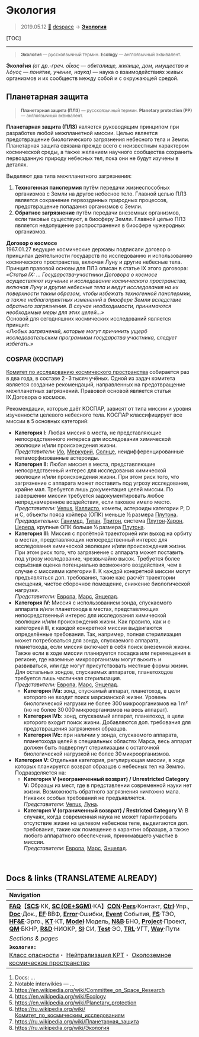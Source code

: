 # Экология
> 2019.05.12 [🚀](../index/index.md) [despace](index.md) → **[Экология](ecology.md)**

[TOC]

---

> <small>**Экология** — русскоязычный термин. **Ecology** — англоязычный эквивалент.</small>

**Эколо́гия** *(от др.-греч. οἶκος — обиталище, жилище, дом, имущество и λόγος — понятие, учение, наука)* — наука о взаимодействиях живых организмов и их сообществ между собой и с окружающей средой.



## Планетарная защита
> <small>**Планетарная защита (ПЛЗ)** — русскоязычный термин. **Planetary protection (PP)** — англоязычный эквивалент.</small>

**Планетарная защита (ПЛЗ)** является руководящим принципом при разработке любой межпланетной миссии. Целью является предотвращение биологического загрязнения небесного тела и Земли. Планетарная защита связана прежде всего с неизвестным характером космической среды, а также желанием научного сообщества сохранить первозданную природу небесных тел, пока они не будут изучены в деталях.

Выделяют два типа межпланетного загрязнения:

   1. **Техногенная панспермия** путём передачи жизнеспособных организмов с Земли на другое небесное тело. Главной целью ПЛЗ является сохранение первозданных природных процессов, предотвращение попадания организмов с Земли.
   1. **Обратное загрязнение** путём передачи внеземных организмов, если таковые существуют, в биосферу Земли. Главной целью ПЛЗ является недопущение распространения в биосфере чужеродных организмов.

**Договор о космосе**  
1967.01.27 ведущие космические державы подписали договор о принципах деятельности государств по исследованию и использованию космического пространства, включая Луну и другие небесные тела. Принцип правовой основы для ПЛЗ описан в статье IX этого договора:  
*«Статья IX: … Государства‑участники Договора о космосе осуществляют изучение и исследование космического пространства, включая Луну и другие небесные тела и ведут исследования на их поверхности таким образом, чтобы избежать техногенной панспермии, а также неблагоприятных изменений в биосфере Земли вследствие обратного загрязнения. В случае необходимости, принимаются необходимые меры для этих целей…»*  
Основой для сегодняшних космических исследований является принцип:  
*«Любых загрязнений, которые могут причинить ущерб исследовательским программам государства участника, следует избегать.»*


### COSPAR (КОСПАР)
[Комитет по исследованию космического пространства](cospar.md) собирается раз в два года, в составе 2 ‑ 3 тысяч учёных. Одной из задач комитета является создание рекомендаций, направленных на предотвращение межпланетных загрязнений. Правовой основой является статья IX Договора о космосе.

Рекомендации, которые даёт КОСПАР, зависят от типа миссии и уровня изученности целевого небесного тела. КОСПАР классифицирует все миссии в 5 основных категорий:

   - **Категория Ⅰ:** Любая миссия в места, не представляющие непосредственного интереса для исследования химической эволюции и/или происхождения жизни.  
   *Представители:* [Ио](io.md), [Меркурий](mercury.md), [Солнце](sun.md), неидифференцированные метаморфизованные астероиды.
   - **Категория Ⅱ:** Любая миссия в места, представляющие непосредственный интерес для исследования химической эволюции и/или происхождения жизни. При этом риск того, что загрязнение с аппарата может поставить под угрозу исследование, крайне мал. Требуется лишь документация целей миссии. По завершении миссии требуется задокументировать любое непреднамеренное воздействия, если таковое имело место.  
   *Представители:* [Venus](venus.md), [Каллисто](callisto.md), кометы, астероиды категории P, D и C, объекты пояса койпера (ОПК) меньше ½ размера [Плутона](pluto.md).  
   *Предварительно:* [Ганимед](ganymede.md), [Титан](titan.md), [Тритон](triton.md), система [Плутон](pluto.md)‑[Харон](харон.md), [Церера](ceres.md), крупные ОПК больше ½ размера [Плутона](pluto.md).
   - **Категория Ⅲ:** Миссия с пролётной траекторией или выход на орбиту в местах, представляющих непосредственный интерес для исследования химической эволюции и/или происхождения жизни. При этом риск того, что загрязнение с аппарата может поставить под угрозу исследование, чрезвычайно высок. Требуется более серьёзная оценка потенциально возможного воздействия, чем в случае с миссиями категории II. К каждой конкретной миссии могут предъявляться доп. требования, такие как: расчёт траектории смещения, чистое сборочное помещение, снижение биологической нагрузки.  
   *Представители:* [Европа](europa.md), [Марс](mars.md), [Энцелад](enceladus.md).
   - **Категория Ⅳ:** Миссия с использованием зонда, спускаемого аппарата и/или планетохода в местах, представляющих непосредственный интерес для исследования химической эволюции и/или происхождения жизни. Как правило, как и с категорией III, к каждой конкретной миссии выдвигаются определённые требования. Так, например, полная стерилизация может потребоваться для зонда, спускаемого аппарата, планетохода, если миссия включает в себя поиск внеземной жизни. Также если в ходе миссии планируется посадка или перемещения в регионе, где наземные микроорганизмы могут выжить и развиваться, или где могут присутствовать местные формы жизни. Для остальных зондов, спускаемых аппаратов, планетоходов требуется лишь частичная стерилизация.  
   *Представители:* [Европа](europa.md), [Марс](mars.md), [Энцелад](enceladus.md).
      - **Категория Ⅳa:** зонд, спускамый аппарат, планетоход, в цели которого не входит поиск марсианской жизни. Уровень биологической нагрузки не более 300 микроорганизмов на 1 m² (но не более 30 000 микроорганизмов на весь аппарат).
      - **Категория Ⅳb:** зонд, спускаемый аппарат, планетоход, в цели которого входит поиск жизни. Добавляются доп. требования для предотвращения загрязнения образцов.
      - **Категория Ⅳc:** при наличии у зонда, спускаемого аппарата, планетохода целей в специальных областях Марса, весь аппарат должен быть подвергнут стерилизации с остаточной биологической нагрузкой не более 30 микроорганизмов.
   - **Категория Ⅴ:** Отдельная категория, регулирующая миссии, в ходе которых планируется возврат образцов с небесных тел на Землю. Подразделяется на:
      - **Категория Ⅴ (неограниченный возврат) / Unrestricted Category Ⅴ:** Образцы из мест, где в представлении современной науки нет жизни. Возможность обратного загрязнения ничтожно мала. Никаких особых требований не предъявляется.  
      *Представители:* [Venus](venus.md), [Луна](moon.md).
      - **Категория Ⅴ (ограниченный возврат) / Restricted Category Ⅴ:** В случаях, когда современная наука не может гарантировать отсутствие жизни на целевом небесном теле, выдвигаются доп. требования, такие как помещение в карантин образцов, а также любого аппаратного обеспечения, принимавшего участие в миссии.  
      *Представители:* [Европа](europa.md), [Марс](mars.md), [Энцелад](enceladus.md).



<p style="page-break-after:always"> </p>

## Docs & links (TRANSLATEME ALREADY)
|Navigation|
|:--|
|**[FAQ](faq.md)**【**[SCS](scs.md)**·КК, **[SC (OE+SGM)](sc.md)**·КА】**[CON](contact.md)·[Pers](person.md)**·Контакт, **[Ctrl](control.md)**·Упр., **[Doc](doc.md)**·Док., **[EF](ef.md)**·ВВФ, **[Error](error.md)**·Ошибки, **[Event](event.md)**·События, **[FS](fs.md)**·ТЭО, **[HF&E](hfe.md)**·Эрго., **[KT](kt.md)**·КТ, **[Model](model.md)**·Модель, **[N&B](nnb.md)**·БНО, **[Project](project.md)**·Проект, **[QM](qm.md)**·БКНР, **[R&D](rnd.md)**·НИОКР, **[SI](si.md)**·СИ, **[Test](test.md)**·ЭО, **[TRL](trl.md)**·УГТ, **[Way](way.md)**·Пути|
|*Sections & pages*|
|**`Экология:`**<br> [Класс опасности](danger_goods.md)・ [Нейтрализация КРТ](нейтрализация_крт.md)・ [Околоземное космическое пространство](near_space.md)|

   1. Docs: …
   1. Notable interwikies — …
   1. <https://en.wikipedia.org/wiki/Committee_on_Space_Research>
   1. <https://en.wikipedia.org/wiki/Ecology>
   1. <https://en.wikipedia.org/wiki/Planetary_protection>
   1. <https://ru.wikipedia.org/wiki/Комитет_по_космическим_исследованиям>
   1. <https://ru.wikipedia.org/wiki/Планетарная_защита>
   1. <https://ru.wikipedia.org/wiki/Экология>

